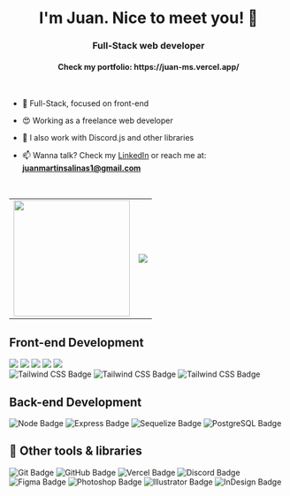 <h1 align="center">I'm Juan. Nice to meet you! 👋</h1>
<h3 align="center">Full-Stack web developer</h3>
<h4 align="center">Check my portfolio: https://juan-ms.vercel.app/</h4>

<br>

- 🎨 Full-Stack, focused on front-end

- 😍 Working as a freelance web developer

- 🤖 I also work with Discord.js and other libraries

- 📫 Wanna talk? Check my [LinkedIn](https://www.linkedin.com/in/juanmartinsalinas) or reach me at: **juanmartinsalinas1@gmail.com**

<br>

<table style="border: none;">
  <tr style="border: none;">
    <td style="border: none;" valign="middle">
      <img src="https://github-readme-stats.vercel.app/api?username=JuanMartinSalinas&show_icons=true&hide_border=true&count_private=true&include_all_commits=true&theme=merko&hide_stars=false" height="210em"/>
    </td>
    <td style="border: none;" valign="middle">
      <img src="https://github-readme-stats.vercel.app/api/top-langs/?username=JuanMartinSalinas&hide_border=true&theme=merko&card_width=300em" />
    </td>
  </tr>
</table>



## Front-end Development
<p>
    <img src="https://img.shields.io/badge/HTML5-E34F26?style=for-the-badge&logo=html5&logoColor=white">
    <img src="https://img.shields.io/badge/CSS3-1572B6?style=for-the-badge&logo=css3&logoColor=white">
    <img src="https://img.shields.io/badge/React-20232A?style=for-the-badge&logo=react&logoColor=61DAFB">
    <img src="https://img.shields.io/badge/redux-79689e?style=for-the-badge&logo=redux&logoColor=white">
    <img src="https://img.shields.io/badge/zustand-8f5043?style=for-the-badge&logo=zustand&logoColor=white">
    <br/>
    <img src="https://img.shields.io/badge/TailwindCSS-06B6D4?style=for-the-badge&logo=tailwindcss&logoColor=white" alt="Tailwind CSS Badge">
    <img src="https://img.shields.io/badge/vite-875cbf?style=for-the-badge&logo=vite&logoColor=white" alt="Tailwind CSS Badge">
    <img src="https://img.shields.io/badge/three-black?style=for-the-badge&logo=three.js&logoColor=white" alt="Tailwind CSS Badge">
</p>

## Back-end Development
<p>
    <img src="https://img.shields.io/badge/Node-69b74e?style=for-the-badge&logo=node.js&logoColor=white" alt="Node Badge">
    <img src="https://img.shields.io/badge/Express-darkgrey?style=for-the-badge&logo=express&logoColor=white" alt="Express Badge">
    <img src="https://img.shields.io/badge/sequelize-08b2f0?style=for-the-badge&logo=sequelize&logoColor=white" alt="Sequelize Badge">
    <img src="https://img.shields.io/badge/postgresql-blue?style=for-the-badge&logo=postgresql&logoColor=white" alt="PostgreSQL Badge">
    <br/>

</p>


## 🚀 Other tools & libraries 
<p>
  <img src="https://img.shields.io/badge/Git-F05032?style=for-the-badge&logo=git&logoColor=white" alt="Git Badge">
  <img src="https://img.shields.io/badge/GitHub-2b2b2b?style=for-the-badge&logo=github&logoColor=white" alt="GitHub Badge">
  <img src="https://img.shields.io/badge/Vercel-black?style=for-the-badge&logo=vercel&logoColor=white" alt="Vercel Badge">
  <img src="https://img.shields.io/badge/discord.js-gray?style=for-the-badge&logo=discord&logoColor=white" alt="Discord Badge">
  <br>
  <img src="https://img.shields.io/badge/Figma-009144?style=for-the-badge&logo=figma&logoColor=white" alt="Figma Badge">
      <img src="https://img.shields.io/badge/photoshop-2fa3f7?style=for-the-badge&logo=adobephotoshop&logoColor=white" alt="Photoshop Badge">
    <img src="https://img.shields.io/badge/illustrator-f79500?style=for-the-badge&logo=adobeillustrator&logoColor=white" alt="Illustrator Badge">
    <img src="https://img.shields.io/badge/indesign-f73163?style=for-the-badge&logo=adobeindesign&logoColor=white" alt="InDesign Badge">


</p>
